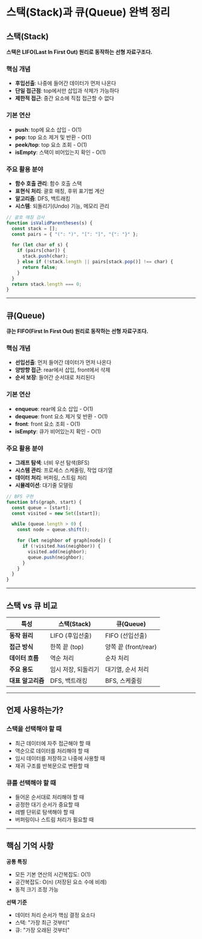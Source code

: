 # 스택(Stack)과 큐(Queue) 완벽 정리

## 스택(Stack)

**스택은 LIFO(Last In First Out) 원리로 동작하는 선형 자료구조다.**

### 핵심 개념

- **후입선출**: 나중에 들어간 데이터가 먼저 나온다
- **단일 접근점**: top에서만 삽입과 삭제가 가능하다
- **제한적 접근**: 중간 요소에 직접 접근할 수 없다

### 기본 연산

- **push**: top에 요소 삽입 - O(1)
- **pop**: top 요소 제거 및 반환 - O(1)
- **peek/top**: top 요소 조회 - O(1)
- **isEmpty**: 스택이 비어있는지 확인 - O(1)

### 주요 활용 분야

- **함수 호출 관리**: 함수 호출 스택
- **표현식 처리**: 괄호 매칭, 후위 표기법 계산
- **알고리즘**: DFS, 백트래킹
- **시스템**: 되돌리기(Undo) 기능, 메모리 관리

```javascript
// 괄호 매칭 검사
function isValidParentheses(s) {
  const stack = [];
  const pairs = { "(": ")", "[": "]", "{": "}" };

  for (let char of s) {
    if (pairs[char]) {
      stack.push(char);
    } else if (!stack.length || pairs[stack.pop()] !== char) {
      return false;
    }
  }
  return stack.length === 0;
}
```

---

## 큐(Queue)

**큐는 FIFO(First In First Out) 원리로 동작하는 선형 자료구조다.**

### 핵심 개념

- **선입선출**: 먼저 들어간 데이터가 먼저 나온다
- **양방향 접근**: rear에서 삽입, front에서 삭제
- **순서 보장**: 들어간 순서대로 처리된다

### 기본 연산

- **enqueue**: rear에 요소 삽입 - O(1)
- **dequeue**: front 요소 제거 및 반환 - O(1)
- **front**: front 요소 조회 - O(1)
- **isEmpty**: 큐가 비어있는지 확인 - O(1)

### 주요 활용 분야

- **그래프 탐색**: 너비 우선 탐색(BFS)
- **시스템 관리**: 프로세스 스케줄링, 작업 대기열
- **데이터 처리**: 버퍼링, 스트림 처리
- **시뮬레이션**: 대기줄 모델링

```javascript
// BFS 구현
function bfs(graph, start) {
  const queue = [start];
  const visited = new Set([start]);

  while (queue.length > 0) {
    const node = queue.shift();

    for (let neighbor of graph[node]) {
      if (!visited.has(neighbor)) {
        visited.add(neighbor);
        queue.push(neighbor);
      }
    }
  }
}
```

---

## 스택 vs 큐 비교

| 특성              | 스택(Stack)         | 큐(Queue)            |
| ----------------- | ------------------- | -------------------- |
| **동작 원리**     | LIFO (후입선출)     | FIFO (선입선출)      |
| **접근 방식**     | 한쪽 끝 (top)       | 양쪽 끝 (front/rear) |
| **데이터 흐름**   | 역순 처리           | 순차 처리            |
| **주요 용도**     | 임시 저장, 되돌리기 | 대기열, 순서 처리    |
| **대표 알고리즘** | DFS, 백트래킹       | BFS, 스케줄링        |

---

## 언제 사용하는가?

### 스택을 선택해야 할 때

- 최근 데이터에 자주 접근해야 할 때
- 역순으로 데이터를 처리해야 할 때
- 임시 데이터를 저장하고 나중에 사용할 때
- 재귀 구조를 반복문으로 변환할 때

### 큐를 선택해야 할 때

- 들어온 순서대로 처리해야 할 때
- 공정한 대기 순서가 중요할 때
- 레벨 단위로 탐색해야 할 때
- 버퍼링이나 스트림 처리가 필요할 때

---

## 핵심 기억 사항

**공통 특징**

- 모든 기본 연산의 시간복잡도: O(1)
- 공간복잡도: O(n) (저장된 요소 수에 비례)
- 동적 크기 조정 가능

**선택 기준**

- 데이터 처리 순서가 핵심 결정 요소다
- 스택: "가장 최근 것부터"
- 큐: "가장 오래된 것부터"
